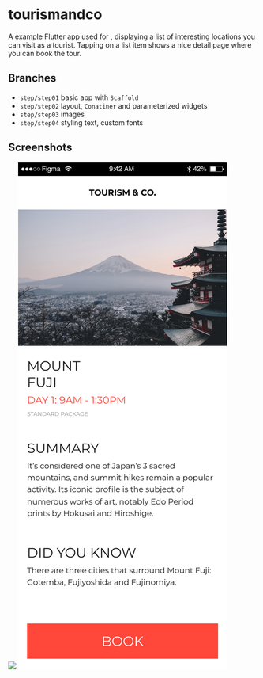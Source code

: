 # tourismandco

A example Flutter app used for [](https://fluttercrashcourse.com), displaying a list of interesting locations you can visit as a tourist. Tapping on a list item shows a nice detail page where you can book the tour.

## Branches

- `step/step01` basic app with `Scaffold`
- `step/step02` layout, `Conatiner` and parameterized widgets
- `step/step03` images
- `step/step04` styling text, custom fonts

## Screenshots

![](Location&#32;List.png)
![](Location&#32;Detail.png)

